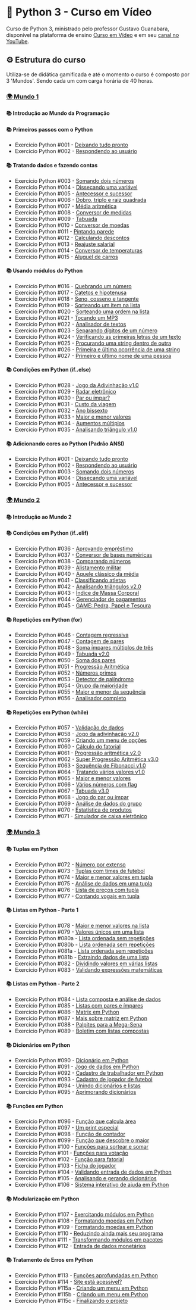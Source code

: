 # 🐍 Python 3 - Curso em Vídeo
Curso de Python 3, ministrado pelo professor Gustavo Guanabara, disponível na plataforma de ensino
[Curso em Vídeo](https://www.cursoemvideo.com/) e em seu [canal no YouTube](https://www.youtube.com/@CursoemVideo).

## ⚙️ Estrutura do curso
Utiliza-se de didática gamificada e até o momento o curso é composto por 3 'Mundos'. Sendo cada um com carga horária de 40 horas.

### [🌍 Mundo 1](https://www.cursoemvideo.com/curso/python-3-mundo-1/)

#### 📚 Introdução ao Mundo da Programação

#### 📚 Primeiros passos com o Python
- Exercício Python #001 - [Deixando tudo pronto](https://github.com/marcosvinfp/Python3-Curso_em_Video/blob/main/mundo-1/ex001.py)
- Exercício Python #002 - [Respondendo ao usuário](https://github.com/marcosvinfp/Python3-Curso_em_Video/blob/main/mundo-1/ex002.py)

#### 📚 Tratando dados e fazendo contas
- Exercício Python #003 - [Somando dois números](https://github.com/marcosvinfp/Python3-Curso_em_Video/blob/main/mundo-1/ex003.py)
- Exercício Python #004 - [Dissecando uma variável](https://github.com/marcosvinfp/Python3-Curso_em_Video/blob/main/mundo-1/ex004.py)
- Exercício Python #005 - [Antecessor e sucessor](https://github.com/marcosvinfp/Python3-Curso_em_Video/blob/main/mundo-1/ex005.py)
- Exercício Python #006 - [Dobro, triplo e raiz quadrada](https://github.com/marcosvinfp/Python3-Curso_em_Video/blob/main/mundo-1/ex006.py)
- Exercício Python #007 - [Média aritmética](https://github.com/marcosvinfp/Python3-Curso_em_Video/blob/main/mundo-1/ex007.py)
- Exercício Python #008 - [Conversor de medidas](https://github.com/marcosvinfp/Python3-Curso_em_Video/blob/main/mundo-1/ex008.py)
- Exercício Python #009 - [Tabuada](https://github.com/marcosvinfp/Python3-Curso_em_Video/blob/main/mundo-1/ex009.py)
- Exercício Python #010 - [Conversor de moedas](https://github.com/marcosvinfp/Python3-Curso_em_Video/blob/main/mundo-1/ex010.py)
- Exercício Python #011 - [Pintando parede](https://github.com/marcosvinfp/Python3-Curso_em_Video/blob/main/mundo-1/ex011.py)
- Exercício Python #012 - [Calculando descontos](https://github.com/marcosvinfp/Python3-Curso_em_Video/blob/main/mundo-1/ex012.py)
- Exercício Python #013 - [Reajuste salarial](https://github.com/marcosvinfp/Python3-Curso_em_Video/blob/main/mundo-1/ex013.py)
- Exercício Python #014 - [Conversor de temperaturas](https://github.com/marcosvinfp/Python3-Curso_em_Video/blob/main/mundo-1/ex014.py)
- Exercício Python #015 - [Aluguel de carros](https://github.com/marcosvinfp/Python3-Curso_em_Video/blob/main/mundo-1/ex015.py)

#### 📚 Usando módulos do Python
- Exercício Python #016 - [Quebrando um número](https://github.com/marcosvinfp/Python3-Curso_em_Video/blob/main/mundo-1/ex016.py)
- Exercício Python #017 - [Catetos e hipotenusa](https://github.com/marcosvinfp/Python3-Curso_em_Video/blob/main/mundo-1/ex017.py)
- Exercício Python #018 - [Seno, cosseno e tangente](https://github.com/marcosvinfp/Python3-Curso_em_Video/blob/main/mundo-1/ex018.py)
- Exercício Python #019 - [Sorteando um item na lista](https://github.com/marcosvinfp/Python3-Curso_em_Video/blob/main/mundo-1/ex019.py)
- Exercício Python #020 - [Sorteando uma ordem na lista](https://github.com/marcosvinfp/Python3-Curso_em_Video/blob/main/mundo-1/ex020.py)
- Exercício Python #021 - [Tocando um MP3](https://github.com/marcosvinfp/Python3-Curso_em_Video/blob/main/mundo-1/ex021.py)
- Exercício Python #022 - [Analisador de textos](https://github.com/marcosvinfp/Python3-Curso_em_Video/blob/main/mundo-1/ex022.py)
- Exercício Python #023 - [Separando dígitos de um número](https://github.com/marcosvinfp/Python3-Curso_em_Video/blob/main/mundo-1/ex023.py)
- Exercício Python #024 - [Verificando as primeiras letras de um texto](https://github.com/marcosvinfp/Python3-Curso_em_Video/blob/main/mundo-1/ex024.py)
- Exercício Python #025 - [Procurando uma string dentro de outra](https://github.com/marcosvinfp/Python3-Curso_em_Video/blob/main/mundo-1/ex025.py)
- Exercício Python #026 - [Primeira e última ocorrência de uma string](https://github.com/marcosvinfp/Python3-Curso_em_Video/blob/main/mundo-1/ex026.py)
- Exercício Python #027 - [Primeiro e último nome de uma pessoa](https://github.com/marcosvinfp/Python3-Curso_em_Video/blob/main/mundo-1/ex027.py)

#### 📚 Condições em Python (if..else)
- Exercício Python #028 - [Jogo da Adivinhação v1.0](https://github.com/marcosvinfp/Python3-Curso_em_Video/blob/main/mundo-1/ex028.py)
- Exercício Python #029 - [Radar eletrônico](https://github.com/marcosvinfp/Python3-Curso_em_Video/blob/main/mundo-1/ex029.py)
- Exercício Python #030 - [Par ou ímpar?](https://github.com/marcosvinfp/Python3-Curso_em_Video/blob/main/mundo-1/ex030.py)
- Exercício Python #031 - [Custo da viagem](https://github.com/marcosvinfp/Python3-Curso_em_Video/blob/main/mundo-1/ex031.py)
- Exercício Python #032 - [Ano bissexto](https://github.com/marcosvinfp/Python3-Curso_em_Video/blob/main/mundo-1/ex032.py)
- Exercício Python #033 - [Maior e menor valores](https://github.com/marcosvinfp/Python3-Curso_em_Video/blob/main/mundo-1/ex033.py)
- Exercício Python #034 - [Aumentos múltiplos](https://github.com/marcosvinfp/Python3-Curso_em_Video/blob/main/mundo-1/ex034.py)
- Exercício Python #035 - [Analisando triângulo v1.0](https://github.com/marcosvinfp/Python3-Curso_em_Video/blob/main/mundo-1/ex035.py)

#### 📚 Adicionando cores ao Python (Padrão ANSI)
- Exercício Python #001 - [Deixando tudo pronto](https://github.com/marcosvinfp/Python3-Curso_em_Video/blob/main/mundo-1/adicionando_cores_ao_python/ex001.py)
- Exercício Python #002 - [Respondendo ao usuário](https://github.com/marcosvinfp/Python3-Curso_em_Video/blob/main/mundo-1/adicionando_cores_ao_python/ex002.py)
- Exercício Python #003 - [Somando dois números](https://github.com/marcosvinfp/Python3-Curso_em_Video/blob/main/mundo-1/adicionando_cores_ao_python/ex003.py)
- Exercício Python #004 - [Dissecando uma variável](https://github.com/marcosvinfp/Python3-Curso_em_Video/blob/main/mundo-1/adicionando_cores_ao_python/ex004.py)
- Exercício Python #005 - [Antecessor e sucessor](https://github.com/marcosvinfp/Python3-Curso_em_Video/blob/main/mundo-1/adicionando_cores_ao_python/ex005.py)

### [🌍 Mundo 2](https://www.cursoemvideo.com/curso/python-3-mundo-2/)

#### 📚 Introdução ao Mundo 2

#### 📚 Condições em Python (if..elif)
- Exercício Python #036 - [Aprovando empréstimo](https://github.com/marcosvinfp/Python3-Curso_em_Video/blob/main/mundo-2/ex036.py)
- Exercício Python #037 - [Conversor de bases numéricas](https://github.com/marcosvinfp/Python3-Curso_em_Video/blob/main/mundo-2/ex037.py)
- Exercício Python #038 - [Comparando números](https://github.com/marcosvinfp/Python3-Curso_em_Video/blob/main/mundo-2/ex038.py)
- Exercício Python #039 - [Alistamento militar](https://github.com/marcosvinfp/Python3-Curso_em_Video/blob/main/mundo-2/ex039.py)
- Exercício Python #040 - [Aquele clássico da média](https://github.com/marcosvinfp/Python3-Curso_em_Video/blob/main/mundo-2/ex040.py)
- Exercício Python #041 - [Classificando atletas](https://github.com/marcosvinfp/Python3-Curso_em_Video/blob/main/mundo-2/ex041.py)
- Exercício Python #042 - [Analisando triângulos v2.0](https://github.com/marcosvinfp/Python3-Curso_em_Video/blob/main/mundo-2/ex042.py)
- Exercício Python #043 - [Índice de Massa Corporal](https://github.com/marcosvinfp/Python3-Curso_em_Video/blob/main/mundo-2/ex043.py)
- Exercício Python #044 - [Gerenciador de pagamentos](https://github.com/marcosvinfp/Python3-Curso_em_Video/blob/main/mundo-2/ex044.py)
- Exercício Python #045 - [GAME: Pedra, Papel e Tesoura](https://github.com/marcosvinfp/Python3-Curso_em_Video/blob/main/mundo-2/ex045.py)

#### 📚 Repetições em Python (for)
- Exercício Python #046 - [Contagem regressiva](https://github.com/marcosvinfp/Python3-Curso_em_Video/blob/main/mundo-2/ex046.py)
- Exercício Python #047 - [Contagem de pares](https://github.com/marcosvinfp/Python3-Curso_em_Video/blob/main/mundo-2/ex047.py)
- Exercício Python #048 - [Soma ímpares múltiplos de três](https://github.com/marcosvinfp/Python3-Curso_em_Video/blob/main/mundo-2/ex048.py)
- Exercício Python #049 - [Tabuada v2.0](https://github.com/marcosvinfp/Python3-Curso_em_Video/blob/main/mundo-2/ex049.py)
- Exercício Python #050 - [Soma dos pares](https://github.com/marcosvinfp/Python3-Curso_em_Video/blob/main/mundo-2/ex050.py)
- Exercício Python #051 - [Progressão Aritmética](https://github.com/marcosvinfp/Python3-Curso_em_Video/blob/main/mundo-2/ex051.py)
- Exercício Python #052 - [Números primos](https://github.com/marcosvinfp/Python3-Curso_em_Video/blob/main/mundo-2/ex052.py)
- Exercício Python #053 - [Detector de palíndromo](https://github.com/marcosvinfp/Python3-Curso_em_Video/blob/main/mundo-2/ex053.py)
- Exercício Python #054 - [Grupo da maioridade](https://github.com/marcosvinfp/Python3-Curso_em_Video/blob/main/mundo-2/ex054.py)
- Exercício Python #055 - [Maior e menor da sequência](https://github.com/marcosvinfp/Python3-Curso_em_Video/blob/main/mundo-2/ex055.py)
- Exercício Python #056 - [Analisador completo](https://github.com/marcosvinfp/Python3-Curso_em_Video/blob/main/mundo-2/ex056.py)

#### 📚 Repetições em Python (while)
- Exercício Python #057 - [Validação de dados](https://github.com/marcosvinfp/Python3-Curso_em_Video/blob/main/mundo-2/ex057.py)
- Exercício Python #058 - [Jogo da adivinhação v2.0](https://github.com/marcosvinfp/Python3-Curso_em_Video/blob/main/mundo-2/ex058.py)
- Exercício Python #059 - [Criando um menu de opções](https://github.com/marcosvinfp/Python3-Curso_em_Video/blob/main/mundo-2/ex059.py)
- Exercício Python #060 - [Cálculo do fatorial](https://github.com/marcosvinfp/Python3-Curso_em_Video/blob/main/mundo-2/ex060.py)
- Exercício Python #061 - [Progressão aritmética v2.0](https://github.com/marcosvinfp/Python3-Curso_em_Video/blob/main/mundo-2/ex061.py)
- Exercício Python #062 - [Super Progressão Aritmética v3.0](https://github.com/marcosvinfp/Python3-Curso_em_Video/blob/main/mundo-2/ex062.py)
- Exercício Python #063 - [Sequência de Fibonacci v1.0](https://github.com/marcosvinfp/Python3-Curso_em_Video/blob/main/mundo-2/ex063.py)
- Exercício Python #064 - [Tratando vários valores v1.0](https://github.com/marcosvinfp/Python3-Curso_em_Video/blob/main/mundo-2/ex064.py)
- Exercício Python #065 - [Maior e menor valores](https://github.com/marcosvinfp/Python3-Curso_em_Video/blob/main/mundo-2/ex065.py)
- Exercício Python #066 - [Vários números com flag](https://github.com/marcosvinfp/Python3-Curso_em_Video/blob/main/mundo-2/ex066.py)
- Exercício Python #067 - [Tabuada v3.0](https://github.com/marcosvinfp/Python3-Curso_em_Video/blob/main/mundo-2/ex067.py)
- Exercício Python #068 - [Jogo do par ou ímpar](https://github.com/marcosvinfp/Python3-Curso_em_Video/blob/main/mundo-2/ex068.py)
- Exercício Python #069 - [Análise de dados do grupo](https://github.com/marcosvinfp/Python3-Curso_em_Video/blob/main/mundo-2/ex069.py)
- Exercício Python #070 - [Estatística de produtos](https://github.com/marcosvinfp/Python3-Curso_em_Video/blob/main/mundo-2/ex070.py)
- Exercício Python #071 - [Simulador de caixa eletrônico](https://github.com/marcosvinfp/Python3-Curso_em_Video/blob/main/mundo-2/ex071.py)

### [🌍 Mundo 3](https://www.cursoemvideo.com/curso/python-3-mundo-3/)

#### 📚 Tuplas em Python
- Exercício Python #072 - [Número por extenso]()
- Exercício Python #073 - [Tuplas com times de futebol]()
- Exercício Python #074 - [Maior e menor valores em tupla]()
- Exercício Python #075 - [Análise de dados em uma tupla]()
- Exercício Python #076 - [Lista de preços com tupla]()
- Exercício Python #077 - [Contando vogais em tupla]()

#### 📚 Listas em Python - Parte 1
- Exercício Python #078 - [Maior e menor valores na lista]()
- Exercício Python #079 - [Valores únicos em uma lista]()
- Exercício Python #080a - [Lista ordenada sem repetições]()
- Exercício Python #080b - [Lista ordenada sem repetições]()
- Exercício Python #081a - [Lista ordenada sem repetições]()
- Exercício Python #081b - [Extraindo dados de uma lista]()
- Exercício Python #082 - [Dividindo valores em várias listas]()
- Exercício Python #083 - [Validando expressões matemáticas]()

#### 📚 Listas em Python - Parte 2
- Exercício Python #084 - [Lista composta e análise de dados]()
- Exercício Python #085 - [Listas com pares e ímpares]()
- Exercício Python #086 - [Matrix em Python]()
- Exercício Python #087 - [Mais sobre matriz em Python]()
- Exercício Python #088 - [Palpites para a Mega-Sena]()
- Exercício Python #089 - [Boletim com listas compostas]()

#### 📚 Dicionários em Python
- Exercício Python #090 - [Dicionário em Python]()
- Exercício Python #091 - [Jogo de dados em Python]()
- Exercício Python #092 - [Cadastro de trabalhador em Python]()
- Exercício Python #093 - [Cadastro de jogador de futebol]()
- Exercício Python #094 - [Unindo dicionários e listas]()
- Exercício Python #095 - [Aprimorando dicionários]()

#### 📚 Funções em Python
- Exercício Python #096 - [Função que calcula área]()
- Exercício Python #097 - [Um print especial]()
- Exercício Python #098 - [Função de contador]()
- Exercício Python #099 - [Função que descobre o maior]()
- Exercício Python #100 - [Funções para sortear e somar]()
- Exercício Python #101 - [Funções para votação]()
- Exercício Python #102 - [Função para fatorial]()
- Exercício Python #103 - [Ficha do jogador]()
- Exercício Python #104 - [Validando entrada de dados em Python]()
- Exercício Python #105 - [Analisando e gerando dicionários]()
- Exercício Python #106 - [Sistema interativo de ajuda em Python]()

#### 📚 Modularização em Python
- Exercício Python #107 - [Exercitando módulos em Python]()
- Exercício Python #108 - [Formatando moedas em Python]()
- Exercício Python #109 - [Formatando moedas em Python]()
- Exercício Python #110 - [Reduzindo ainda mais seu programa]()
- Exercício Python #111 - [Transformando módulos em pacotes]()
- Exercício Python #112 - [Entrada de dados monetários]()

#### 📚 Tratamento de Erros em Python
- Exercício Python #113 - [Funções aprofundadas em Python]()
- Exercício Python #114 - [Site está acessível?]()
- Exercício Python #115a - [Criando um menu em Python]()
- Exercício Python #115b - [Criando um menu em Python]()
- Exercício Python #115c - [Finalizando o projeto]()
